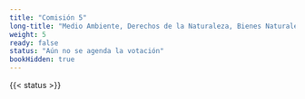 ```yaml
---
title: "Comisión 5" 
long-title: "Medio Ambiente, Derechos de la Naturaleza, Bienes Naturales Comunes y Modelo Económico"
weight: 5
ready: false
status: "Aún no se agenda la votación"
bookHidden: true
---
```

{{< status >}}
